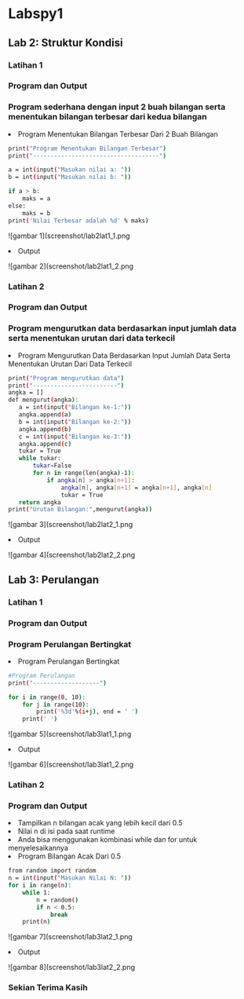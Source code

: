 # Labspy1

## Lab 2: Struktur Kondisi
### Latihan 1
### Program dan Output
### Program sederhana dengan input 2 buah bilangan serta menentukan bilangan terbesar dari kedua bilangan
<li> Program Menentukan Bilangan Terbesar Dari 2 Buah Bilangan </li>

```bash
print("Program Menentukan Bilangan Terbesar")
print("------------------------------------")

a = int(input("Masukan nilai a: "))
b = int(input("Masukan nilai b: "))

if a > b:
    maks = a
else:
    maks = b
print('Nilai Terbesar adalah %d' % maks)
```

![gambar 1](screenshot/lab2lat1_1.png

<li> Output </li>

![gambar 2](screenshot/lab2lat1_2.png

### Latihan 2
### Program dan Output
### Program mengurutkan data berdasarkan input jumlah data serta menentukan urutan dari data terkecil
<li> Program Mengurutkan Data Berdasarkan Input Jumlah Data Serta Menentukan Urutan Dari Data Terkecil </li>

```bash
print("Program mengurutkan data")
print("------------------------")
angka = []
def mengurut(angka):
   a = int(input("Bilangan ke-1:"))
   angka.append(a)
   b = int(input("Bilangan ke-2:"))
   angka.append(b)
   c = int(input("Bilangan ke-3:"))
   angka.append(c)
   tukar = True
   while tukar:
       tukar=False
       for n in range(len(angka)-1):
           if angka[n] > angka[n+1]:
               angka[n], angka[n+1] = angka[n+1], angka[n]
               tukar = True
   return angka
print("Urutan Bilangan:",mengurut(angka))
```

![gambar 3](screenshot/lab2lat2_1.png

<li> Output </li>

![gambar 4](screenshot/lab2lat2_2.png

## Lab 3: Perulangan
### Latihan 1
### Program dan Output
### Program Perulangan Bertingkat
<li> Program Perulangan Bertingkat </li>

```bash
#Program Perulangan
print("-------------------")

for i in range(0, 10):
    for j in range(10):
        print('%3d'%(i+j), end = ' ')
    print(' ')
```

![gambar 5](screenshot/lab3lat1_1.png

<li> Output </li>

![gambar 6](screenshot/lab3lat1_2.png

### Latihan 2
### Program dan Output
<li> Tampilkan n bilangan acak yang lebih kecil dari 0.5 </li>
<li> Nilai n di isi pada saat runtime </li>
<li> Anda bisa menggunakan kombinasi while dan for untuk menyelesaikannya </li>
<li> Program Bilangan Acak Dari 0.5 </li>

```bash
from random import random
n = int(input("Masukan Nilai N: "))
for i in range(n):
    while 1:
        n = random()
        if n < 0.5:
            break
    print(n)
```

![gambar 7](screenshot/lab3lat2_1.png

<li> Output </li>

![gambar 8](screenshot/lab3lat2_2.png

### Sekian Terima Kasih